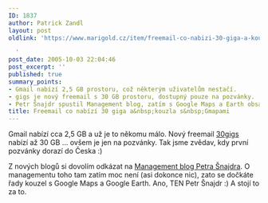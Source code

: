 ```yaml
---
ID: 1837
author: Patrick Zandl
layout: post
oldlink: 'https://www.marigold.cz/item/freemail-co-nabizi-30-giga-a-kouzla-s-gmapami

  '
post_date: 2005-10-03 22:04:46
post_excerpt: ''
published: true
summary_points:
- Gmail nabízí 2,5 GB prostoru, což některým uživatelům nestačí.
- gigs je nový freemail s 30 GB prostoru, dostupný pouze na pozvánky.
- Petr Šnajdr spustil Management blog, zatím s Google Maps a Earth obsahem.
title: Freemail co nabízí 30 giga a&nbsp;kouzla s&nbsp;Gmapami
---
```


<p>Gmail nabízí cca 2,5 GB a už je to někomu málo. Nový freemail <a href="http://www.30gigs.com/">30gigs</a> nabízí až 30 GB ... ovšem je jen na pozvánky. Tak jsme zvědav, kdy první pozvánky dorazí do Česka :)</p>

<p>Z nových blogů si dovolím odkázat na <a href="http://management.blog.cz/">Management blog Petra Šnajdra</a>. O managementu toho tam zatím moc není (asi dokonce nic), zato se dočkáte řady kouzel s Google Maps a Google Earth. Ano, TEN Petr Šnajdr :) A stojí to za to.
</p>